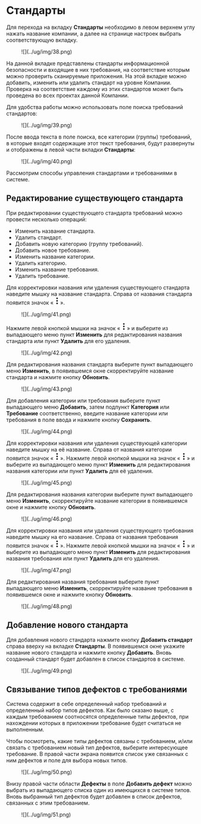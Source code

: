 # Стандарты

Для перехода на вкладку **Стандарты** необходимо в левом верхнем углу нажать название компании, а далее на странице настроек выбрать соответствующую вкладку.

<figure markdown>
![](../ug/img/38.png)
</figure>
 
На данной вкладке представлены стандарты информационной безопасности и входящие в них требования, на соответствие которым можно проверить сканируемые приложения. На этой вкладке можно добавить, изменить или удалить стандарт на уровне Компании. Проверка на соответствие каждому из этих стандартов может быть проведена во всех проектах данной Компании.

Для удобства работы можно использовать поле поиска требований стандартов:

<figure markdown>
![](../ug/img/39.png)
</figure>
 
После ввода текста в поле поиска, все категории (группы) требований, в которые входят содержащие этот текст требования, будут развернуты и отображены в левой части вкладки **Стандарты**:

<figure markdown>
![](../ug/img/40.png)
</figure>
 
Рассмотрим способы управления стандартами и требованиями в системе.

## Редактирование существующего стандарта

При редактировании существующего стандарта требований можно провести несколько операций:

* Изменить название стандарта.
* Удалить стандарт.
* Добавить новую категорию (группу требований).
* Добавить новое требование.
* Изменить название категории.
* Удалить категорию.
* Изменить название требования.
* Удалить требование.

Для корректировки названия или удаления существующего стандарта наведите мышку на название стандарта. Справа от названия стандарта появится значок «![](../ug/img/3dv.png)».

<figure markdown>
![](../ug/img/41.png)
</figure>
 
Нажмите левой кнопкой мышки на значок «![](../ug/img/3dv.png)» и выберите из выпадающего меню пункт **Изменить** для редактирования названия стандарта или пункт **Удалить** для его удаления.

<figure markdown>
![](../ug/img/42.png)
</figure>

Для редактирования названия стандарта выберите пункт выпадающего меню **Изменить**, в появившемся окне скорректируйте название стандарта и нажмите кнопку **Обновить**.

<figure markdown>
![](../ug/img/43.png)
</figure>
  
Для добавления категории или требования выберите пункт выпадающего меню **Добавить**, затем подпункт **Категория** или **Требование** соответственно, введите название категории или требования в поле ввода и нажмите кнопку **Сохранить**.

<figure markdown>
![](../ug/img/44.png)
</figure>
  
Для корректировки названия или удаления существующей категории наведите мышку на её название. Справа от названия категории появится значок <nobr>«![](../ug/img/3dv.png)»</nobr>. Нажмите левой кнопкой мышки на значок «![](../ug/img/3dv.png)» и выберите из выпадающего меню пункт **Изменить** для редактирования названия категории или пункт **Удалить** для её удаления.

<figure markdown>
![](../ug/img/45.png)
</figure>
 
Для редактирования названия категории выберите пункт выпадающего меню **Изменить**, скорректируйте название категории в появившемся окне и нажмите кнопку **Обновить**.

<figure markdown>
![](../ug/img/46.png)
</figure>
  
Для корректировки названия или удаления существующего требования наведите мышку на его название. Справа от названия требования появится значок «![](../ug/img/3dv.png)». Нажмите левой кнопкой мышки на значок «![](../ug/img/3dv.png)» и выберите из выпадающего меню пункт **Изменить** для редактирования названия требования или пункт **Удалить** для его удаления.

<figure markdown>
![](../ug/img/47.png)
</figure>
 
Для редактирования названия требования выберите пункт выпадающего меню **Изменить**, скорректируйте название требования в появившемся окне и нажмите кнопку **Обновить**.

<figure markdown>
![](../ug/img/48.png)
</figure>
 
## Добавление нового стандарта

Для добавления нового стандарта нажмите кнопку **Добавить стандарт** справа вверху на вкладке **Стандарты**. В появившемся окне укажите название нового стандарта и нажмите кнопку **Добавить**. Вновь созданный стандарт будет добавлен в список стандартов в системе.

<figure markdown>
![](../ug/img/49.png)
</figure>
 
## Связывание типов дефектов с требованиями

Система содержит в себе определенный набор требований и определенный набор типов дефектов. Как было сказано выше, с каждым требованием соотносятся определенные типы дефектов, при нахождении которых в приложении требование будет считаться не выполненным.

Чтобы посмотреть, какие типы дефектов связаны с требованием, и/или связать с требованием новый тип дефектов, выберите интересующее требование. В правой части экрана появится список уже связанных с ним дефектов и поле для выбора новых типов.

<figure markdown>
![](../ug/img/50.png)
</figure>
 
Внизу правой части области **Дефекты** в поле **Добавить дефект** можно выбрать из выпадающего списка один из имеющихся в системе типов. Вновь выбранный тип дефектов будет добавлен в список дефектов, связанных с этим требованием.

<figure markdown>
![](../ug/img/51.png)
</figure>